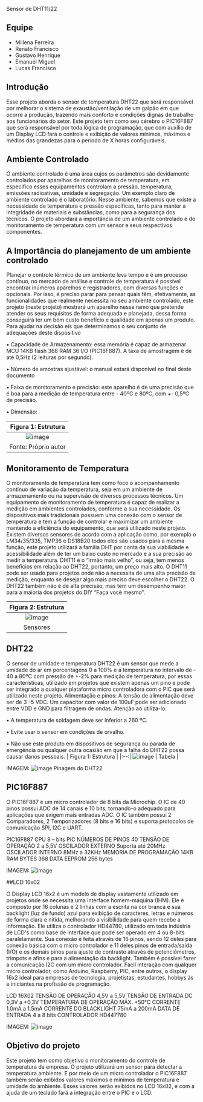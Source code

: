 
Sensor de DHT11/22

## Equipe

* Millena Ferreira
* Renato Francisco
* Gustavo Henrique
* Emanuel Miguel
* Lucas Francisco

## Introdução

Esse  projeto  aborda  o  sensor  de  temperatura  DHT22 que  será  responsável  por  melhorar  o sistema  de  exaustão/ventilação  de  um  galpão  em  que  ocorre  a  produção,  trazendo  mais conforto e condições dignas de trabalho aos funcionários do setor. Este projeto  tem  como  seu  cérebro  o  PIC16F887  que  será  responsável  por  toda  lógica  de programação,  que  com  auxílio  de  um  Display  LCD  fará  o  controle  e  exibição  de  valores mínimos, máximos e médios das grandezas para o período de X horas configuráveis.

## Ambiente Controlado

O ambiente controlado é uma área cujos os parâmetros são devidamente controlados por aparelhos de monitoramento de temperatura, em especifico esses equipamentos controlam a pressão, temperatura, emissões radioativas, umidade e segregação. 
Um exemplo claro de ambiente controlado é o laboratório. Nesse ambiente, sabemos que existe a necessidade de temperatura e pressão específicas, tanto para manter a integridade de materiais e substâncias, como para a segurança dos técnicos.
O projeto abordará a importância de um ambiente controlado e do monitoramento de temperatura com um sensor e seus respectivos componentes.


## A Importância do planejamento de um ambiente controlado

Planejar o controle térmico de um ambiente leva tempo e é um processo contínuo, no mercado de análise e controle de temperatura é possível encontrar inúmeros aparelhos e registradores, com diversas funções e opcionais. Por isso, é preciso parar para pensar quais têm, efetivamente, as funcionalidades que realmente necessita no seu ambiente controlado, este projeto (neste projeto) mostrará um aparelho nesse ramo que pretende atender os seus requisitos de forma adequada e planejada, dessa forma conseguirá ter um bom custo benefício e qualidade em apenas um produto. Para ajudar na decisão eis que determinamos o seu conjunto de adequações deste dispositivo 

•	Capacidade de Armazenamento: essa memória é capaz de armazenar MCU 14KB flash 368 RAM 36 I/O (PIC16F887). A taxa de amostragem é de até 0,5Hz (2 leituras por segundo).

•	Número de amostras ajustável: o manual estará disponível no final deste documento

•	Faixa de monitoramento e precisão: este aparelho é de uma precisão que é boa para a medição de temperatura entre - 40ºC e 80ºC, com +- 0,5ºC de precisão.

•	Dimensão: 

| Figura 1: Estrutura |
|:--:|
| ![image](https://user-images.githubusercontent.com/88831304/168298909-886dfd6e-b0e6-4f81-810a-69289bba0e09.png) |
| Fonte: Próprio autor |

## Monitoramento de Temperatura

O monitoramento de temperatura tem como foco o acompanhamento contínuo de variação da temperatura, seja em um ambiente de armazenamento ou na supervisão de diversos processos técnicos.
Um equipamento de monitoramento de temperatura é capaz de realizar a medição em ambientes controlados, conforme a sua necessidade. 
Os dispositivos mais tradicionais possuem uma conexão com o sensor de temperatura e tem a função de controlar e maximizar um ambiente mantendo a eficiência do equipamento, que será utilizado neste projeto.
Existem diversos sensores de acordo com a aplicação como, por exemplo o LM34/35/335, TMP36 e DS18B20 todos eles são usados para a mesma função, este projeto utilizará a família DHT por conta da sua viabilidade e acessibilidade além de ter um baixo custo no mercado e a sua precisão ao medir a temperatura.
DHT11 é o “irmão mais velho”, ou seja, tem menos benefícios em relação ao DHT22, portanto, um preço mais alto. O DHT11 pode ser usado para projetos onde não a necessita de uma alta precisão de medição, enquanto se desejar algo mais preciso deve escolher o DHT22. O DHT22 também não é de alta precisão, mas tem um desempenho maior para a maioria dos projetos do DIY “Faça você mesmo”.

| Figura 2: Estrutura|
|:--:|
|![image](https://user-images.githubusercontent.com/88831304/168301917-11105c64-f632-49d1-84e8-14afcae597ad.png)
| Sensores |
## DHT22

O sensor de umidade e temperatura DHT22 é um sensor que mede a umidade do ar em porcentagens 0 a 100% e a temperatura no intervalo de - 40 a 80ºC com pressão de +-2% para medição de temperatura, por essas características, utilizado em projetos que existem apenas um pino e pode ser integrado a qualquer plataforma micro controladora com o PIC que será utilizado neste projeto.
Alimentação e pinos:  A tensão de alimentação deve ser de 3 –5 VDC. Um capacitor com valor de 100uF pode ser adicionado entre VDD e GND para filtragem de ondas.
Atenção ao utiliza-lo:

•	A temperatura de soldagem deve ser inferior a 260 ºC.

•	Evite usar o sensor em condições de orvalho.

•	Não use este produto em dispositivos de segurança ou parada de emergência ou qualquer outra ocasião em que a falha do DHT22 possa causar danos pessoais.
| Figura 1: Estrutura |
|:--:|
![image](https://user-images.githubusercontent.com/88831304/168302642-c52703fb-7a31-4347-9d91-14f809c70a3b.png)
| Tabela |

IMAGEM:   ![image](https://user-images.githubusercontent.com/88831304/168300299-5e3a8919-e9f3-425b-813b-1fa6384a43d0.png)
Pinagem do DHT22

## PIC16F887

O PIC16F887 é um micro controlador de 8 bits da Microchip. O IC de 40 pinos possui ADC de 14 canais e 10 bits, tornando-o adequado para aplicações que exigem mais entradas ADC. O IC também possui 2 Comparadores, 2 Temporizadores (8 bits e 16 bits) e suporta protocolos de comunicação SPI, I2C e UART.


PIC16F887
CPU	8 – bits PIC
NÚMEROS DE PINOS	40
TENSÃO DE OPERAÇÃO	2 a 5,5V
OSCILADOR EXTERNO	Suporta até 20MHz
OSCILADOR INTERNO	8MHz  a  32KHz
MEMORIA DE PROGRAMAÇÃO	14KB
RAM BYTES	368
DATA EEPROM	256 bytes

IMAGEM:  ![image](https://user-images.githubusercontent.com/88831304/168300992-7938fd02-d67d-4ff8-b8df-52e2ffe59010.png)

##LCD 16x02

O Display LCD 16x2 é um modelo de display vastamente utilizado em projetos onde se necessita uma interface homem-máquina (IHM). Ele é composto por 16 colunas e 2 linhas com a escrita na cor branca e sua backlight (luz de fundo) azul para exibição de caracteres, letras e números de forma clara e nítida, melhorando a visibilidade para quem recebe a informação. 
Ele utiliza o controlador HD44780, utilizado em toda indústria de LCD's como base de interface que pode ser operado em 4 ou 8-bits paralelamente. Sua conexão é feita através de 16 pinos, sendo 12 deles para conexão básica com o micro controlador e 11 deles pinos de entrada/saída (I/O) e os demais pinos para ajuste de contraste através de potenciômetros, trimpots e afins e para a alimentação da backlight. Também é possível fazer a comunicação I2C com um micro controlador. Fácil interação com qualquer micro controlador, como Arduino, Raspberry, PIC, entre outros, o display 16x2 ideal para empresas de tecnologia, projetistas, estudantes, hobbys às e iniciantes na profissão de programação.

LCD 16X02
TENSÃO DE OPERAÇÃO	4,5V  a  5,5V
TENSÃO DE ENTRADA	DC 0,3V a +0,3V
TEMPERATURA DE OPERAÇÃO MÁX.	+50°C
CORRENTE	1.0mA  a 1.5mA
CORRENTE DO BLACKLIGHT	75mA  a  200mA
DATA DE ENTRADA	4 a 8 bits
CONTROLADOR	HD447780

IMAGEM:  ![image](https://user-images.githubusercontent.com/88831304/168301131-e7cd4ce0-8524-41f9-b305-04fc5ebd0ecb.png)

## Objetivo do projeto

Este projeto tem como objetivo o monitoramento do controle de temperatura da empresa. O projeto utilizará um sensor para detectar a temperatura ambiente. E por meio de um micro controlador o PIC16F887 também serão exibidos valores máximos e mínimos de temperatura e umidade do ambiente. Esses valores serão exibidos no LCD 16x02, e com a ajuda de um teclado fará a integração entre o PIC e o LCD. 






